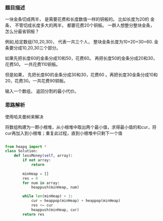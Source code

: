 ### 题目描述

一块金条切成两半， 是需要花费和长度数值一样的铜板的。 比如长度为20的 金条， 不管切成长度多大的两半， 都要花费20个铜板。 一群人想整分整块金条， 怎么分最省铜板？

例如,给定数组{10,20,30}， 代表一共三个人， 整块金条长度为10+20+30=60. 金条要分成10,20,30三个部分。

如果先把长度60的金条分成10和50，花费60。 再把长度50的金条分成20和30，花费50。 一共花费110铜板。

但是如果， 先把长度60的金条分成30和30，花费60 。再把长度30金条分成10和20，花费30。一共花费90铜板。

输入一个数组， 返回分割的最小代价。


### 思路解析

使用哈夫曼树来解决

将数组构建为一颗小根堆，从小根堆中取出两个最小值，求得最小值的和cur，将cur再加入到小根堆；重复此过程，直到小根堆中只剩下一个值

```python

from heapq import *
class Solution:
    def lessMoney(self, array):
        if not array:
            return
        
        minHeap = []
        res = 0
        for num in array:
            heappush(minHeap, num)

        while len(minHeap) > 1:
            cur = heappop(minHeap) + heappop(minHeap)
            res += cur
            heappush(minHeap, cur)
        return res


```

